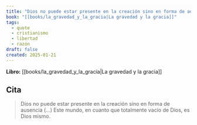 ```yaml
---
title: "Dios no puede estar presente en la creación sino en forma de ausencia (…) Este m..."
book: "[[books/la_gravedad_y_la_gracia|La gravedad y la gracia]]"
tags:
  - quote
  - cristianismo
  - libertad
  - razón
draft: false
created: 2025-01-21
---
```


**Libro:** [[books/la_gravedad_y_la_gracia|La gravedad y la gracia]]

## Cita
> Dios no puede estar presente en la creación sino en forma de ausencia (…) Este mundo, en cuanto que totalmente vacío de Dios, es Dios mismo.
